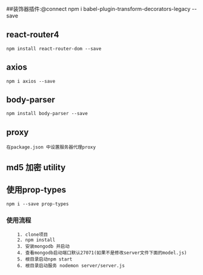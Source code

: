 ##装饰器插件:@connect
    npm i babel-plugin-transform-decorators-legacy --save

## react-router4
    npm install react-router-dom --save


## axios
    npm i axios --save


## body-parser
    npm install body-parser --save


## proxy
    在package.json 中设置服务器代理proxy


## md5 加密 utility

##  使用prop-types
    npm i --save prop-types

	
### 使用流程
		1. clone项目
		2. npm install
		3. 安装mongodb 并启动
		4. 查看mongodb启动端口默认27071(如果不是修改server文件下面的model.js)
		5. 根目录启动npm start
		6. 根目录启动服务 nodemon server/server.js